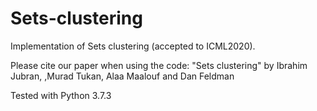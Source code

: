 # Sets-clustering

Implementation of Sets clustering (accepted to ICML2020).

Please cite our paper when using the code: "Sets clustering" by Ibrahim Jubran, ,Murad Tukan, Alaa Maalouf and Dan Feldman

Tested with Python 3.7.3
